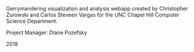Gerrymandering visualization and analysis webapp created by Christopher Zurowski and Carlos Steveen Vargas for the UNC Chapel Hill Computer Science Department.

Project Manager: Diane Pozefsky

2018